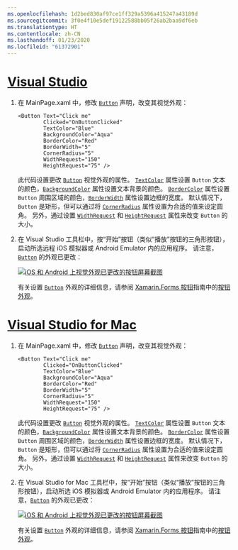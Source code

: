```yaml
---
ms.openlocfilehash: 1d2bed830af97ce1ff329a5396a415247a43189d
ms.sourcegitcommit: 3f0e4f10e5def19122588bb05f26ab2baa9df6eb
ms.translationtype: HT
ms.contentlocale: zh-CN
ms.lasthandoff: 01/23/2020
ms.locfileid: "61372901"
---
```

# <a name="visual-studiotabvswin"></a>[Visual Studio](#tab/vswin)

1. 在 MainPage.xaml 中，修改 [`Button`](xref:Xamarin.Forms.Button) 声明，改变其视觉外观：

    ```xaml
    <Button Text="Click me"
            Clicked="OnButtonClicked"
            TextColor="Blue"
            BackgroundColor="Aqua"
            BorderColor="Red"
            BorderWidth="5"
            CornerRadius="5"
            WidthRequest="150"
            HeightRequest="75" />
    ```

    此代码设置更改 [`Button`](xref:Xamarin.Forms.Button) 视觉外观的属性。 [`TextColor`](xref:Xamarin.Forms.Button.TextColor) 属性设置 `Button` 文本的颜色，[`BackgroundColor`](xref:Xamarin.Forms.VisualElement.BackgroundColor) 属性设置文本背景的颜色。 [`BorderColor`](xref:Xamarin.Forms.Button.BorderColor) 属性设置 `Button` 周围区域的颜色，[`BorderWidth`](xref:Xamarin.Forms.Button.BorderWidth) 属性设置边框的宽度。 默认情况下，`Button` 是矩形，但可以通过将 [`CornerRadius`](xref:Xamarin.Forms.Button.CornerRadius) 属性设置为合适的值来设定圆角。 另外，通过设置 [`WidthRequest`](xref:Xamarin.Forms.VisualElement.WidthRequest) 和 [`HeightRequest`](xref:Xamarin.Forms.VisualElement.HeightRequest) 属性来改变 `Button` 的大小。

1. 在 Visual Studio 工具栏中，按“开始”按钮（类似“播放”按钮的三角形按钮），启动所选远程 iOS 模拟器或 Android Emulator 内的应用程序。 请注意，[`Button`](xref:Xamarin.Forms.Button) 的外观已更改：

    [![iOS 和 Android 上视觉外观已更改的按钮屏幕截图](../images/change-button-appearance.png "外观已更改的按钮")](../images/change-button-appearance-large.png#lightbox "外观已更改的按钮")

    有关设置 [`Button`](xref:Xamarin.Forms.Button) 外观的详细信息，请参阅 [Xamarin.Forms 按钮](~/xamarin-forms/user-interface/button.md)指南中的[按钮外观](~/xamarin-forms/user-interface/button.md#button-appearance)。

# <a name="visual-studio-for-mactabvsmac"></a>[Visual Studio for Mac](#tab/vsmac)

1. 在 MainPage.xaml 中，修改 [`Button`](xref:Xamarin.Forms.Button) 声明，改变其视觉外观：

    ```xaml
    <Button Text="Click me"
            Clicked="OnButtonClicked"
            TextColor="Blue"
            BackgroundColor="Aqua"
            BorderColor="Red"
            BorderWidth="5"
            CornerRadius="5"
            WidthRequest="150"
            HeightRequest="75" />
    ```

    此代码设置更改 [`Button`](xref:Xamarin.Forms.Button) 视觉外观的属性。 [`TextColor`](xref:Xamarin.Forms.Button.TextColor) 属性设置 `Button` 文本的颜色，[`BackgroundColor`](xref:Xamarin.Forms.VisualElement.BackgroundColor) 属性设置文本背景的颜色。 [`BorderColor`](xref:Xamarin.Forms.Button.BorderColor) 属性设置 `Button` 周围区域的颜色，[`BorderWidth`](xref:Xamarin.Forms.Button.BorderWidth) 属性设置边框的宽度。 默认情况下，`Button` 是矩形，但可以通过将 [`CornerRadius`](xref:Xamarin.Forms.Button.CornerRadius) 属性设置为合适的值来设定圆角。 另外，通过设置 [`WidthRequest`](xref:Xamarin.Forms.VisualElement.WidthRequest) 和 [`HeightRequest`](xref:Xamarin.Forms.VisualElement.HeightRequest) 属性来改变 `Button` 的大小。

1. 在 Visual Studio for Mac 工具栏中，按“开始”按钮（类似“播放”按钮的三角形按钮），启动所选 iOS 模拟器或 Android Emulator 内的应用程序。 请注意，[`Button`](xref:Xamarin.Forms.Button) 的外观已更改：

    [![iOS 和 Android 上视觉外观已更改的按钮屏幕截图](../images/change-button-appearance.png "外观已更改的按钮")](../images/change-button-appearance-large.png#lightbox "外观已更改的按钮")

    有关设置 [`Button`](xref:Xamarin.Forms.Button) 外观的详细信息，请参阅 [Xamarin.Forms 按钮](~/xamarin-forms/user-interface/button.md)指南中的[按钮外观](~/xamarin-forms/user-interface/button.md#button-appearance)。
